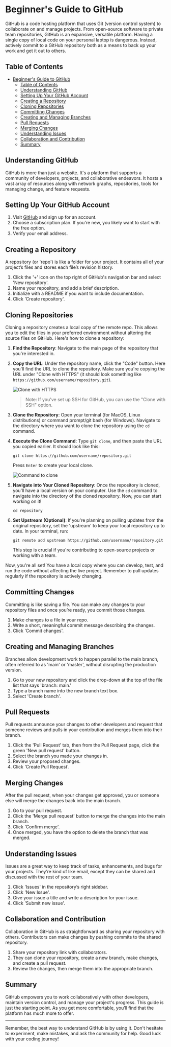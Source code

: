 # Beginner's Guide to GitHub
GitHub is a code hosting platform that uses Git (version control system) to collaborate on and manage projects. From open-source software to private team repositories, GitHub is an expansive, versatile platform. Having a single copy of local code on your personal laptop is dangerous. Instead, actively commit to a GitHub repository both as a means to back up your work and get it out to others.
## Table of Contents
- [Beginner's Guide to GitHub](#beginners-guide-to-github)
  - [Table of Contents](#table-of-contents)
  - [Understanding GitHub](#understanding-github)
  - [Setting Up Your GitHub Account](#setting-up-your-github-account)
  - [Creating a Repository](#creating-a-repository)
  - [Cloning Repositories](#cloning-repositories)
  - [Committing Changes](#committing-changes)
  - [Creating and Managing Branches](#creating-and-managing-branches)
  - [Pull Requests](#pull-requests)
  - [Merging Changes](#merging-changes)
  - [Understanding Issues](#understanding-issues)
  - [Collaboration and Contribution](#collaboration-and-contribution)
  - [Summary](#summary)

## Understanding GitHub

GitHub is more than just a website. It's a platform that supports a community of developers, projects, and collaborative endeavors. It hosts a vast array of resources along with network graphs, repositories, tools for managing change, and feature requests.

## Setting Up Your GitHub Account

1. Visit [GitHub](https://github.com/) and sign up for an account.
2. Choose a subscription plan. If you're new, you likely want to start with the free option.
3. Verify your email address.

## Creating a Repository

A repository (or 'repo') is like a folder for your project. It contains all of your project’s files and stores each file’s revision history.

1. Click the '+' icon on the top right of GitHub's navigation bar and select 'New repository'.
2. Name your repository, and add a brief description.
3. Initialize with a README if you want to include documentation.
4. Click 'Create repository'.

## Cloning Repositories

Cloning a repository creates a local copy of the remote repo. This allows you to edit the files in your preferred environment without altering the source files on GitHub. Here's how to clone a repository:

1. **Find the Repository**: Navigate to the main page of the repository that you're interested in.

2. **Copy the URL**: Under the repository name, click the "Code" button. Here you'll find the URL to clone the repository. Make sure you're copying the URL under "Clone with HTTPS" (it should look something like `https://github.com/username/repository.git`).

    ![Clone with HTTPS](https://docs.github.com/assets/images/help/repository/https-url-clone-cli.png)

    > Note: If you've set up SSH for GitHub, you can use the "Clone with SSH" option.

3. **Clone the Repository**: Open your terminal (for MacOS, Linux distributions) or command prompt/git bash (for Windows). Navigate to the directory where you want to clone the repository using the `cd` command.

4. **Execute the Clone Command**: Type `git clone`, and then paste the URL you copied earlier. It should look like this:
    ```
    git clone https://github.com/username/repository.git
    ```
    Press `Enter` to create your local clone.

    ![Command to clone](https://docs.github.com/assets/images/help/repository/clone-repo-clone-url-button.png)

5. **Navigate into Your Cloned Repository**: Once the repository is cloned, you'll have a local version on your computer. Use the `cd` command to navigate into the directory of the cloned repository. Now, you can start working on it!

    ```
    cd repository
    ```

6. **Set Upstream (Optional)**: If you're planning on pulling updates from the original repository, set the 'upstream' to keep your local repository up to date. In your terminal, run:
    ```
    git remote add upstream https://github.com/username/repository.git
    ```
    This step is crucial if you're contributing to open-source projects or working with a team.

Now, you're all set! You have a local copy where you can develop, test, and run the code without affecting the live project. Remember to pull updates regularly if the repository is actively changing.


## Committing Changes

Committing is like saving a file. You can make any changes to your repository files and once you’re ready, you commit those changes.

1. Make changes to a file in your repo.
2. Write a short, meaningful commit message describing the changes.
3. Click 'Commit changes'.

## Creating and Managing Branches

Branches allow development work to happen parallel to the main branch, often referred to as 'main' or 'master', without disrupting the production version.

1. Go to your new repository and click the drop-down at the top of the file list that says 'branch: main.'
2. Type a branch name into the new branch text box.
3. Select 'Create branch'.

## Pull Requests

Pull requests announce your changes to other developers and request that someone reviews and pulls in your contribution and merges them into their branch.

1. Click the 'Pull Request' tab, then from the Pull Request page, click the green 'New pull request' button.
2. Select the branch you made your changes in.
3. Review your proposed changes.
4. Click 'Create Pull Request'.

## Merging Changes

After the pull request, when your changes get approved, you or someone else will merge the changes back into the main branch.

1. Go to your pull request.
2. Click the 'Merge pull request' button to merge the changes into the main branch.
3. Click 'Confirm merge'.
4. Once merged, you have the option to delete the branch that was merged.

## Understanding Issues

Issues are a great way to keep track of tasks, enhancements, and bugs for your projects. They’re kind of like email, except they can be shared and discussed with the rest of your team.

1. Click 'Issues' in the repository’s right sidebar.
2. Click 'New Issue'.
3. Give your issue a title and write a description for your issue.
4. Click 'Submit new issue'.

## Collaboration and Contribution

Collaboration in GitHub is as straightforward as sharing your repository with others. Contributors can make changes by pushing commits to the shared repository.

1. Share your repository link with collaborators.
2. They can clone your repository, create a new branch, make changes, and create a pull request.
3. Review the changes, then merge them into the appropriate branch.

## Summary

GitHub empowers you to work collaboratively with other developers, maintain version control, and manage your project's progress. This guide is just the starting point. As you get more comfortable, you’ll find that the platform has much more to offer.

---

Remember, the best way to understand GitHub is by using it. Don't hesitate to experiment, make mistakes, and ask the community for help. Good luck with your coding journey!
